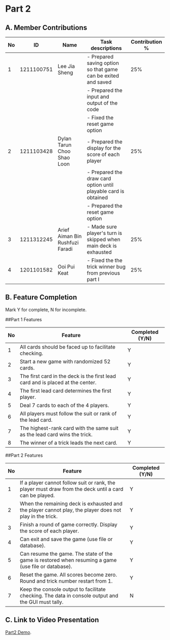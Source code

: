 # Part 2

## A. Member Contributions

No | ID         | Name                              | Task descriptions                                                                        | Contribution %
-- | ---------- | --------------------------------- | ---------------------------------------------------------------------------------------- | --------------
1  | 1211100751 | Lee Jia Sheng                     | - Prepared saving option so that game can be exited and saved                            |       25%
   |            |                                  || - Prepared the input and output of the code                                              |
   |            |                                  || - Fixed the reset game option                                                            |
2  | 1211103428 | Dylan Tarun Choo Shao Loon        | - Prepared the display for the score of each player                                      |       25%
   |            |                                  || - Prepared the draw card option until playable card is obtained                          |
   |            |                                  || - Prepared the reset game option                                                         |
3  | 1211312245 | Arief Aiman Bin Rushfuzi Faradi   | - Made sure player's turn is skipped when main deck is exhausted                         |       25%
4  | 1201101582 | Ooi Pui Keat                      | - Fixed the the trick winner bug from previous part I                                    |       25%


## B. Feature Completion

Mark Y for complete, N for incomplete.

##Part 1 Features

No | Feature                                                                         | Completed (Y/N)
-- | ------------------------------------------------------------------------------- | ---------------
1  | All cards should be faced up to facilitate checking.                            |        Y
2  | Start a new game with randomized 52 cards.                                      |        Y
3  | The first card in the deck is the first lead card and is placed at the center.  |        Y
4  | The first lead card determines the first player.                                |        Y
5  | Deal 7 cards to each of the 4 players.                                          |        Y
6  | All players must follow the suit or rank of the lead card.                      |        Y
7  | The highest-rank card with the same suit as the lead card wins the trick.       |        Y
8  | The winner of a trick leads the next card.                                      |        Y

##Part 2 Features

No | Feature                                                                                                       | Completed (Y/N)
-- | ------------------------------------------------------------------------------------------------------------- | ---------------
1  |If a player cannot follow suit or rank, the player must draw from the deck until a card can be played.         |        Y
2  | When the remaining deck is exhausted and the player cannot play, the player does not play in the trick.       |        Y
3  | Finish a round of game correctly. Display the score of each player.                                           |        Y
4  | Can exit and save the game (use file or database).                                                            |        Y
5  | Can resume the game. The state of the game is restored when resuming a game (use file or database).           |        Y
6  | Reset the game. All scores become zero. Round and trick number restart from 1.                                |        Y
7  | Keep the console output to facilitate checking. The data in console output and the GUI must tally.            |        N


 
## C. Link to Video Presentation

[Part2 Demo](https://youtu.be/h1XhvDGLWrU).


